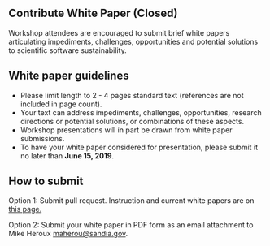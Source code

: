 ## Contribute White Paper (Closed)

Workshop attendees are encouraged to submit brief white papers articulating impediments, challenges, opportunities and potential solutions to scientific software sustainability.

## White paper guidelines
- Please limit length to 2 - 4 pages standard text (references are not included in page count).
- Your text can address impediments, challenges, opportunities, research directions or potential solutions, or combinations of these aspects.
- Workshop presentations will in part be drawn from white paper submissions.
- To have your white paper considered for presentation, please submit it no later than **June 15, 2019**.

## How to submit
Option 1: Submit pull request. Instruction and current white papers are on [this page.](https://collegeville.github.io/CW3S19/WorkshopResources/WhitePapers/WhitePaperList.html)

Option 2: Submit your white paper in PDF form as an email attachment to Mike Heroux <maherou@sandia.gov>.
